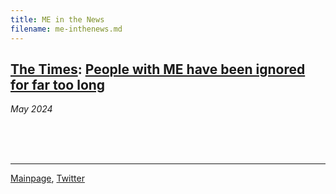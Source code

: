 ```yaml
---
title: ME in the News
filename: me-inthenews.md
---
```

## **[The Times](https://www.thetimes.co.uk/article/people-with-me-have-been-ignored-for-far-too-long-gv2nhq28m):** [People with ME have been ignored for far too long](https://archive.is/SkZ36) 
*May 2024* 

<br/><br/><br/>

---

[Mainpage](https://me-cfs.github.io), [Twitter](https://twitter.com/yann_mecfs)

